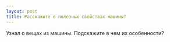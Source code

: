 ```yaml
---
layout: post 
title: Расскажите о полезных свойствах машины? 
--- 
```

Узнал о вещах из машины. Подскажите в чем их особенности?
